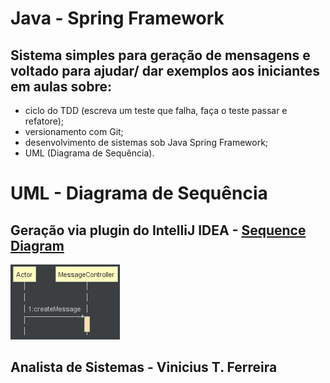 # Java - Spring Framework
## Sistema simples para geração de mensagens e voltado para ajudar/ dar exemplos aos iniciantes em aulas sobre:
 * ciclo do TDD (escreva um teste que falha, faça o teste passar e refatore);
 * versionamento com Git;
 * desenvolvimento de sistemas sob Java Spring Framework;
 * UML (Diagrama de Sequência).
 
# UML - Diagrama de Sequência
## Geração via plugin do IntelliJ IDEA - [Sequence Diagram](https://plugins.jetbrains.com/plugin/8286-sequencediagram) 
![UML - Diagrama de Sequência Simples](https://github.com/viniciustavanoferreira/spring-message/blob/master/img/simpleSequenceDiagram.png)

## Analista de Sistemas - Vinicius T. Ferreira
